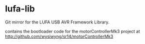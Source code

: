 lufa-lib
========

Git mirror for the LUFA USB AVR Framework Library.

contains the bootloader code for the motorControllerMk3 project at http://github.com/wysiwyng/sr14/motorControllerMk3
